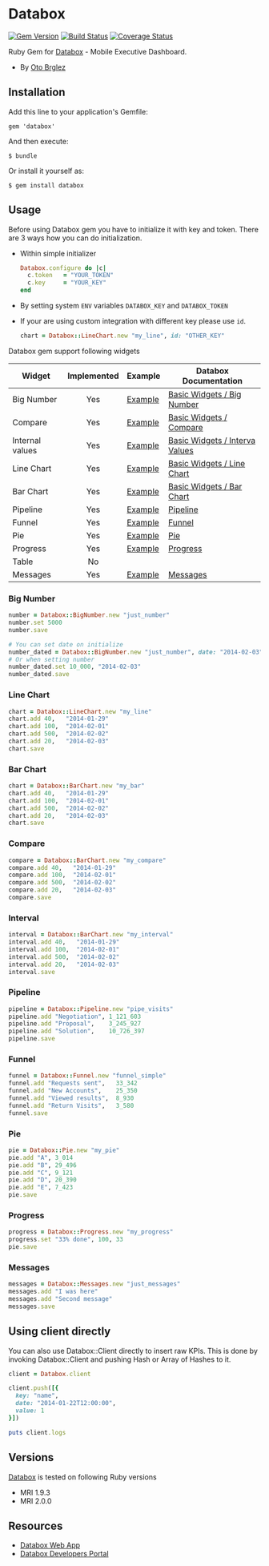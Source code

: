 # Databox

[![Gem Version][fury-badge]][fury] [![Build Status][travis-badge]][travis] [![Coverage Status](https://coveralls.io/repos/otobrglez/databox/badge.png?branch=master)](https://coveralls.io/r/otobrglez/databox?branch=master)

Ruby Gem for [Databox](http://databox.com/) - Mobile Executive Dashboard.

- By [Oto Brglez](https://github.com/otobrglez)

## Installation

Add this line to your application's Gemfile:

    gem 'databox'

And then execute:

    $ bundle

Or install it yourself as:

    $ gem install databox

## Usage

Before using Databox gem you have to initialize it with key and token. There are 3 ways how you can do initialization.

- Within simple initializer

  ```ruby
  Databox.configure do |c|
    c.token   = "YOUR_TOKEN"
    c.key     = "YOUR_KEY"
  end
  ```

- By setting system ```ENV``` variables ```DATABOX_KEY``` and ```DATABOX_TOKEN```

- If your are using custom integration with different key please use ```id```.

  ```ruby
  chart = Databox::LineChart.new "my_line", id: "OTHER_KEY"
  ```

Databox gem support following widgets

| Widget          | Implemented   | Example                        | Databox Documentation
| --------------- | :-----------: | ------------------------------ | ----------------------
| Big Number      | Yes           | [Example](#big-number)         | [Basic Widgets / Big Number](https://developers.databox.com/push/v1/widgets/main/#big-number)
| Compare         | Yes           | [Example](#compare)            | [Basic Widgets / Compare](https://developers.databox.com/push/v1/widgets/main/#compare)
| Internal values | Yes           | [Example](#interval-values)    | [Basic Widgets / Interva Values](https://developers.databox.com/push/v1/widgets/main/#interval-values)
| Line Chart      | Yes           | [Example](#line-chart)         | [Basic Widgets / Line Chart](https://developers.databox.com/push/v1/widgets/main/#line-chart-and-bar-chart)
| Bar Chart       | Yes           | [Example](#bar-chart)          | [Basic Widgets / Bar Chart](https://developers.databox.com/push/v1/widgets/main/#line-chart-and-bar-chart)
| Pipeline        | Yes           | [Example](#pipeline)           | [Pipeline](https://developers.databox.com/push/v1/widgets/pipeline/)
| Funnel          | Yes           | [Example](#funnel)             | [Funnel](https://developers.databox.com/push/v1/widgets/funnel/)
| Pie             | Yes           | [Example](#pie)                | [Pie](https://developers.databox.com/push/v1/widgets/pie/)
| Progress        | Yes           | [Example](#progress)           | [Progress](https://developers.databox.com/push/v1/widgets/progress/)
| Table           | No            |                                |
| Messages        | Yes           | [Example](#messages)           | [Messages](https://developers.databox.com/push/v1/widgets/messages/)


### Big Number
```ruby
number = Databox::BigNumber.new "just_number"
number.set 5000
number.save

# You can set date on initialize
number_dated = Databox::BigNumber.new "just_number", date: "2014-02-03"
# Or when setting number
number_dated.set 10_000, "2014-02-03"
number_dated.save

```

### Line Chart
```ruby
chart = Databox::LineChart.new "my_line"
chart.add 40,   "2014-01-29"
chart.add 100,  "2014-02-01"
chart.add 500,  "2014-02-02"
chart.add 20,   "2014-02-03"
chart.save

```

### Bar Chart
```ruby
chart = Databox::BarChart.new "my_bar"
chart.add 40,   "2014-01-29"
chart.add 100,  "2014-02-01"
chart.add 500,  "2014-02-02"
chart.add 20,   "2014-02-03"
chart.save
```

### Compare
```ruby
compare = Databox::BarChart.new "my_compare"
compare.add 40,   "2014-01-29"
compare.add 100,  "2014-02-01"
compare.add 500,  "2014-02-02"
compare.add 20,   "2014-02-03"
compare.save
```

### Interval
```ruby
interval = Databox::BarChart.new "my_interval"
interval.add 40,   "2014-01-29"
interval.add 100,  "2014-02-01"
interval.add 500,  "2014-02-02"
interval.add 20,   "2014-02-03"
interval.save
```

### Pipeline
```ruby
pipeline = Databox::Pipeline.new "pipe_visits"
pipeline.add "Negotiation", 1_121_603
pipeline.add "Proposal",    3_245_927
pipeline.add "Solution",    10_726_397
pipeline.save
```

### Funnel
```ruby
funnel = Databox::Funnel.new "funnel_simple"
funnel.add "Requests sent",   33_342
funnel.add "New Accounts",    25_350
funnel.add "Viewed results",  8_930
funnel.add "Return Visits",   3_580
funnel.save
```

### Pie
```ruby
pie = Databox::Pie.new "my_pie"
pie.add "A", 3_014
pie.add "B", 29_496
pie.add "C", 9_121
pie.add "D", 20_390
pie.add "E", 7_423
pie.save
```

### Progress
```ruby
progress = Databox::Progress.new "my_progress"
progress.set "33% done", 100, 33
pie.save
```

### Messages

```ruby
messages = Databox::Messages.new "just_messages"
messages.add "I was here"
messages.add "Second message"
messages.save
```

## Using client directly

You can also use Databox::Client directly to insert raw KPIs. This is done by invoking Databox::Client and pushing Hash or Array of Hashes to it.

```ruby
client = Databox.client

client.push([{
  key: "name",
  date: "2014-01-22T12:00:00",
  value: 1
}])

puts client.logs
```

## Versions

[Databox](https://github.com/otobrglez/databox) is tested on following Ruby versions

- MRI 1.9.3
- MRI 2.0.0

## Resources

- [Databox Web App](https://app.databox.com/)
- [Databox Developers Portal](https://developers.databox.com/)


[fury-badge]: https://badge.fury.io/rb/databox.png
[fury]: http://badge.fury.io/rb/databox
[travis-badge]: https://secure.travis-ci.org/otobrglez/databox.png?branch=master
[travis]: http://travis-ci.org/otobrglez/databox
